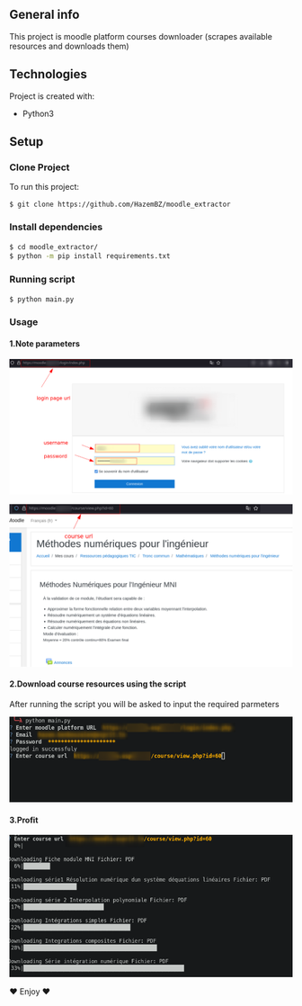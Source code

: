 
## General info
This project is moodle platform courses downloader (scrapes available resources and downloads them)
	
## Technologies
Project is created with:
* Python3
	
## Setup
### Clone Project
To run this project:

```
$ git clone https://github.com/HazemBZ/moodle_extractor
```

### Install dependencies
```sh
$ cd moodle_extractor/
$ python -m pip install requirements.txt
```

### Running script
```sh
$ python main.py
```

### Usage
#### 1.Note parameters
<p align="center" >
    <img src="images/moodle_info1.png" width="600"/>
</p>

<p align="center" >
    <img src="images/moodle_info2.png" width="600"/>
</p>

#### 2.Download course resources using the script
After running the script you will be asked to input the required parmeters

<p align="center" >
    <img src="images/moodle_ext1.png" width="600"/>
</p>

#### 3.Profit

<p align="center" >
    <img src="images/moodle_ext2.png" width="600"/>
</p>

❤️ Enjoy ❤️
